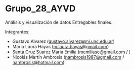 # Grupo_28_AYVD
Análisis y visualización de datos
Entregables finales. 

Integrantes:
- Gustavo Alvarez (gustavo.alvarez@mi.unc.edu.ar)
- María Laura Hayas (m.laura.hayas@gmail.com)
- Santa Cruz Suarez Maria Emilia (memiliasc@gmail.com / )
- Nicolás Martín Ambrosis (nambrosis1987@gmail.com / nambrosis@hotmail.com)
